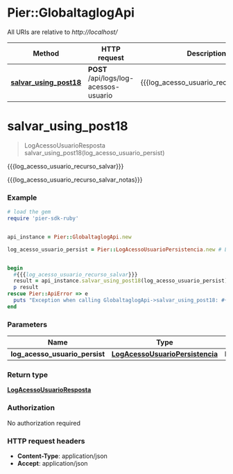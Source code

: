 # Pier::GlobaltaglogApi

All URIs are relative to *http://localhost/*

Method | HTTP request | Description
------------- | ------------- | -------------
[**salvar_using_post18**](GlobaltaglogApi.md#salvar_using_post18) | **POST** /api/logs/log-acessos-usuario | {{{log_acesso_usuario_recurso_salvar}}}




# **salvar_using_post18**
> LogAcessoUsuarioResposta salvar_using_post18(log_acesso_usuario_persist)

{{{log_acesso_usuario_recurso_salvar}}}

{{{log_acesso_usuario_recurso_salvar_notas}}}

### Example
```ruby
# load the gem
require 'pier-sdk-ruby'


api_instance = Pier::GlobaltaglogApi.new

log_acesso_usuario_persist = Pier::LogAcessoUsuarioPersistencia.new # LogAcessoUsuarioPersistencia | logAcessoUsuarioPersist


begin
  #{{{log_acesso_usuario_recurso_salvar}}}
  result = api_instance.salvar_using_post18(log_acesso_usuario_persist)
  p result
rescue Pier::ApiError => e
  puts "Exception when calling GlobaltaglogApi->salvar_using_post18: #{e}"
end
```

### Parameters

Name | Type | Description  | Notes
------------- | ------------- | ------------- | -------------
 **log_acesso_usuario_persist** | [**LogAcessoUsuarioPersistencia**](LogAcessoUsuarioPersistencia.md)| logAcessoUsuarioPersist | 


### Return type

[**LogAcessoUsuarioResposta**](LogAcessoUsuarioResposta.md)

### Authorization

No authorization required

### HTTP request headers

 - **Content-Type**: application/json
 - **Accept**: application/json





